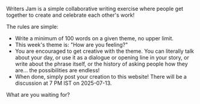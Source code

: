 Writers Jam is a simple collaborative writing exercise where people get together
to create and celebrate each other's work!

The rules are simple:

- Write a minimum of 100 words on a given theme, no upper limit.
- This week's theme is: "How are you feeling?"
- You are encouraged to get creative with the theme. You can literally talk
  about your day, or use it as a dialogue or opening line in your story, or
  write about the phrase itself, or the history of asking people how they are...
  the possibilities are endless!
- When done, simply post your creation to this website! There will be a
  discussion at 7 PM IST on 2025-07-13.

What are you waiting for?
